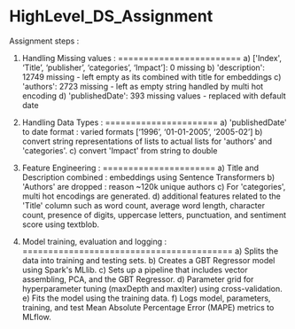 # HighLevel_DS_Assignment

Assignment steps :

1) Handling Missing values : 
========================
a) ['Index', ‘Title’, ‘publisher’, ‘categories’, ‘Impact’]: 0 missing 
b) 'description': 12749 missing  - left empty as its combined with title for embeddings
c) 'authors': 2723 missing - left as empty string handled by multi hot encoding
d) 'publishedDate': 393 missing values - replaced with default date

2) Handling Data Types :
======================
a) 'publishedDate' to date format : varied formats [‘1996’, ‘01-01-2005’, ‘2005-02’]
b) convert string representations of lists to actual lists for 'authors' and 'categories'.
c) convert 'Impact' from string to double

3) Feature Engineering :
======================
a) Title and Description combined :  embeddings using Sentence Transformers
b) 'Authors' are dropped : reason ~120k unique authors
c) For 'categories', multi hot encodings are generated.
d) additional features related to the 'Title' column such as word count, average word length, character count, presence of digits, uppercase letters, punctuation, and sentiment score using textblob.

4) Model training, evaluation and logging :
=========================================
a) Splits the data into training and testing sets.
b) Creates a GBT Regressor model using Spark's MLlib.
c) Sets up a pipeline that includes vector assembling, PCA, and the GBT Regressor.
d) Parameter grid for hyperparameter tuning (maxDepth and maxIter) using cross-validation.
e) Fits the model using the training data.
f) Logs model, parameters, training, and test Mean Absolute Percentage Error (MAPE) metrics to MLflow.




